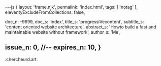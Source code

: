 ---js
{
  layout:    'frame.njk',
  permalink: 'index.html',
  tags:      [ 'notag' ],
  eleventyExcludeFromCollections: false,


  doc_n: -9999,
  doc_s: 'index',
  title_s:    'progressiVecontent',
  subtitle_s: 'content oriented website architecture',
  abstract_s: 'Howto build a fast and maintainable website without framework',
  author_s:   'Me',

  issue_n: 0,
  //-- expires_n: 10,
}
---
:chercheurd.art:
